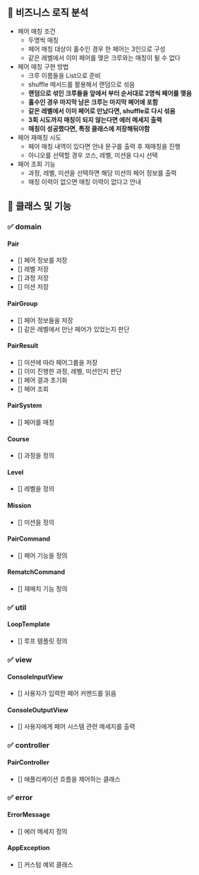 ## 🎯 비즈니스 로직 분석
- 페어 매칭 조건
    - 두명씩 매칭
    - 페어 매칭 대상이 홀수인 경우 한 페어는 3인으로 구성
    - 같은 레벨에서 이미 페어를 맺은 크루와는 매칭이 될 수 없다
- 페어 매칭 구현 방법
    - 크루 이름들을 List<String>으로 준비
    - shuffle 메서드를 활용해서 랜덤으로 섞음
    - **랜덤으로 섞인 크루들을 앞에서 부터 순서대로 2명씩 페어를 맺음**
    - **홀수인 경우 마지막 남은 크루는 마지막 페어에 포함**
    - **같은 레벨에서 이미 페어로 만났다면, shuffle로 다시 섞음**
    - **3회 시도까지 매칭이 되지 않는다면 에러 메세지 출력**
    - **매칭이 성공했다면, 특정 클래스에 저장해둬야함**
- 페어 재매칭 시도
    - 페어 매칭 내역이 있다면 안내 문구를 출력 후 재매칭을 진행
    - 아니오를 선택할 경우 코스, 레벨, 미션을 다시 선택
- 페어 조회 기능
    - 과정, 레벨, 미션을 선택하면 해당 미션의 페어 정보를 출력
    - 매칭 이력이 없으면 매칭 이력이 없다고 안내


## 🎯 클래스 및 기능

### ✅ domain

#### Pair
- [] 페어 정보를 저장
- [] 레벨 저장
- [] 과정 저장
- [] 미션 저장

#### PairGroup
- [] 페어 정보들을 저장
- [] 같은 레벨에서 만난 페어가 있었는지 판단

#### PairResult
- [] 미션에 따라 페어그룹을 저장
- [] 이미 진행한 과정, 레벨, 미션인지 판단
- [] 페어 결과 초기화
- [] 페어 조회

#### PairSystem
- [] 페어를 매칭

#### Course
- [] 과정을 정의

#### Level
- [] 레벨을 정의

#### Mission
- [] 미션을 정의

#### PairCommand
- [] 페어 기능을 정의

#### RematchCommand
- [] 재매치 기능 정의

### ✅ util

#### LoopTemplate
- [] 루프 템플릿 정의

### ✅ view

#### ConsoleInputView
- [] 사용자가 입력한 페어 커멘드를 읽음

#### ConsoleOutputView
- [] 사용자에게 페어 시스템 관련 메세지를 출력

### ✅ controller

#### PairController
- [] 애플리케이션 흐름을 제어하는 클래스

### ✅ error

#### ErrorMessage
- [] 에러 메세지 정의

#### AppException
- [] 커스텀 예외 클래스
